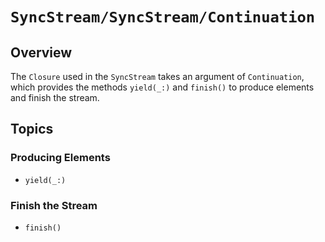 # ``SyncStream/SyncStream/Continuation``

## Overview

The `Closure` used in the `SyncStream` takes an argument of `Continuation`, which provides the methods `yield(_:)` and `finish()` to produce elements and finish the stream.

## Topics

### Producing Elements

- ``yield(_:)``

### Finish the Stream

- ``finish()``
